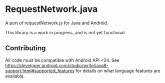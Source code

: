 # RequestNetwork.java

A port of requestNetwork.js for Java and Android.

This library is a work in progress, and is not yet functional.

## Contributing

All code must be compatible with Android API <24. See https://developer.android.com/studio/write/java8-support.html#supported_features for details on what language features are available.
